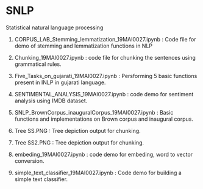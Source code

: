 # SNLP
Statistical natural language processing

1. CORPUS_LAB_Stemming_lemmatization_19MAI0027.ipynb : Code file for demo of stemming and lemmatization functions in NLP

2. Chunking_19MAI0027.ipynb : code file for chunking the sentences using grammatical rules.

3. Five_Tasks_on_gujarati_19MAI0027.ipynb : Persforming 5 basic functions present in INLP in gujarati language.

4. SENTIMENTAL_ANALYSIS_19MAI0027.ipynb : code demo for sentiment analysis using IMDB dataset.

5. SNLP_BrownCorpus_inauguralCorpus_19MAI0027.ipynb : Basic functions and implementations on Brown corpus and inaugural corpus. 

6. Tree SS.PNG : Tree depiction output for chunking.

7. Tree SS2.PNG : Tree depiction output for chunking.

8. embeding_19MAI0027.ipynb : code demo for embeding, word to vector conversion. 

9. simple_text_classifier_19MAI0027.ipynb : Code demo for building a simple text classifier.
